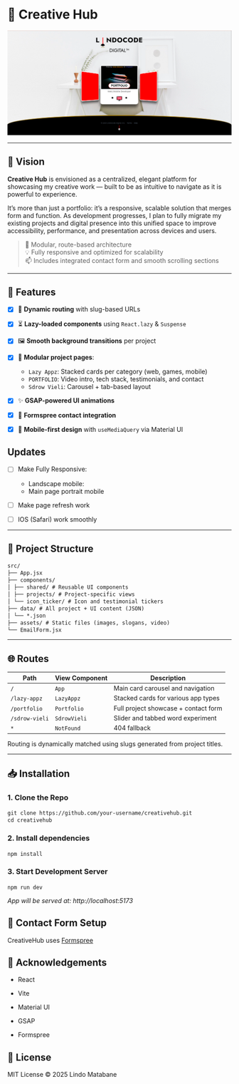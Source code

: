 # 🎨 Creative Hub

![Home](https://raw.githubusercontent.com/Lindo-code/images/refs/heads/main/creative-hub/Screenshot_20250702_185849.png)

---

## 💭 Vision

**Creative Hub** is envisioned as a centralized, elegant platform for showcasing my creative work — built to be as intuitive to navigate as it is powerful to experience.

It’s more than just a portfolio: it’s a responsive, scalable solution that merges form and function. As development progresses, I plan to fully migrate my existing projects and digital presence into this unified space to improve accessibility, performance, and presentation across devices and users.

> 🔧 Modular, route-based architecture  
> 💡 Fully responsive and optimized for scalability  
> 📫 Includes integrated contact form and smooth scrolling sections

---

## 🚀 Features

- [x] 🧠 **Dynamic routing** with slug-based URLs

- [x] ⏳ **Lazy-loaded components** using `React.lazy` & `Suspense`

- [x] 🖼️ **Smooth background transitions** per project

- [x] 🧩 **Modular project pages**:

  - `Lazy Appz`: Stacked cards per category (web, games, mobile)
  - `PORTFOLIO`: Video intro, tech stack, testimonials, and contact
  - `Sdrow Vieli`: Carousel + tab-based layout

- [x] ✨ **GSAP-powered UI animations**

- [x] 💌 **Formspree contact integration**

- [x] 🎯 **Mobile-first design** with `useMediaQuery` via Material UI

## Updates

- [ ] Make Fully Responsive:

  - Landscape mobile:
  - Main page portrait mobile

- [ ] Make page refresh work

- [ ] IOS (Safari) work smoothly

---

## 📁 Project Structure

```
src/
├── App.jsx
├── components/
│ ├── shared/ # Reusable UI components
│ ├── projects/ # Project-specific views
│ └── icon_ticker/ # Icon and testimonial tickers
├── data/ # All project + UI content (JSON)
│ └── *.json
├── assets/ # Static files (images, slogans, video)
└── EmailForm.jsx
```

---

## 🌐 Routes

| Path           | View Component | Description                          |
| -------------- | -------------- | ------------------------------------ |
| `/`            | `App`          | Main card carousel and navigation    |
| `/lazy-appz`   | `LazyAppz`     | Stacked cards for various app types  |
| `/portfolio`   | `Portfolio`    | Full project showcase + contact form |
| `/sdrow-vieli` | `SdrowVieli`   | Slider and tabbed word experiment    |
| `*`            | `NotFound`     | 404 fallback                         |

Routing is dynamically matched using slugs generated from project titles.

---

## 📥 Installation

### 1. Clone the Repo

```
git clone https://github.com/your-username/creativehub.git
cd creativehub
```

### 2. Install dependencies

```
npm install
```

### 3. Start Development Server

```
npm run dev
```

_App will be served at: http://localhost:5173_

## 🧪 Contact Form Setup

CreativeHub uses [Formspree](https://formspree.io)

## 🙏 Acknowledgements

- React

- Vite

- Material UI

- GSAP

- Formspree

## 📜 License

MIT License
© 2025 Lindo Matabane
